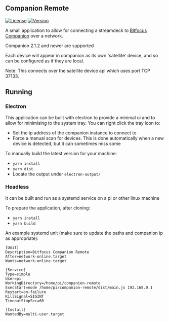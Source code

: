 ## Companion Remote

[![License](https://img.shields.io/github/license/julusian/companion-remote)](https://github.com/Julusian/companion-remote/blob/master/LICENSE.md)
[![Version](https://img.shields.io/github/v/release/julusian/companion-remote)](https://github.com/Julusian/companion-remote/releases)

A small application to allow for connecting a streamdeck to [Bitfocus Companion](https://github.com/bitfocus/companion) over a network.

Companion 2.1.2 and newer are supported

Each device will appear in companion as its own 'satellite' device, and so can be configured as if they are local.

Note: This connects over the satellite device api which uses port TCP 37133.

## Running

### Electron

This application can be built with electron to provide a minimal ui and to allow for minimising to the system tray.
You can right click the tray icon to:

- Set the ip address of the companion instance to connect to
- Force a manual scan for devices. This is done automatically when a new device is detected, but it can sometimes miss some

To manually build the latest version for your machine:

- `yarn install`
- `yarn dist`
- Locate the output under `electron-output/`

### Headless

It can be built and run as a systemd service on a pi or other linux machine

To prepare the application, after cloning:

- `yarn install`
- `yarn build`

An example systemd unit (make sure to update the paths and companion ip as appropriate):

```
[Unit]
Description=Bitfocus Companion Remote
After=network-online.target
Wants=network-online.target

[Service]
Type=simple
User=pi
WorkingDirectory=/home/pi/companion-remote
ExecStart=node /home/pi/companion-remote/dist/main.js 192.168.0.1
Restart=on-failure
KillSignal=SIGINT
TimeoutStopSec=60

[Install]
WantedBy=multi-user.target
```
